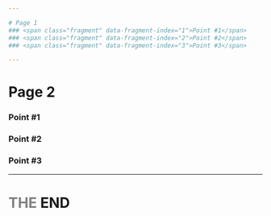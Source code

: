 ```yaml
---

# Page 1
### <span class="fragment" data-fragment-index="1">Point #1</span>
### <span class="fragment" data-fragment-index="2">Point #2</span>
### <span class="fragment" data-fragment-index="3">Point #3</span>

---
```


# Page 2
### <span class="fragment" data-fragment-index="1">Point #1</span>
### <span class="fragment" data-fragment-index="2">Point #2</span>
### <span class="fragment" data-fragment-index="3">Point #3</span>

---

# <span style="color:gray">THE</span> END
